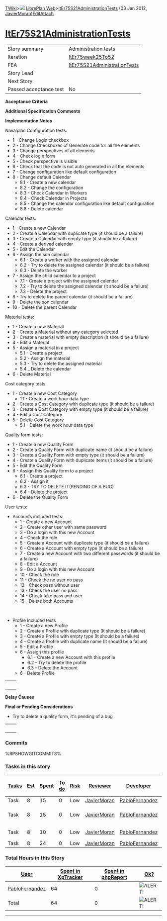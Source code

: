 [TWiki](Main_WebHome)&gt;![](/twiki/pub/TWiki/TWikiDocGraphics/web-bg-small.gif) [LibrePlan Web](LibrePlan_WebHome)&gt;[ItEr75S21AdministrationTests](LibrePlan_ItEr75S21AdministrationTests "Topic revision: 8 (03 Jan 2012 - 13:16:57)") (03 Jan 2012, [JavierMoran](Main_JavierMoran))[Edit](LibrePlan_ItEr75S21AdministrationTests?t=1520343683 "Edit this topic text")[Attach](/twiki/bin/attach/LibrePlan/ItEr75S21AdministrationTests "Attach an image or document to this topic")  

 [ItEr75S21AdministrationTests](LibrePlan_ItEr75S21AdministrationTests)
=======================================================================

|                        |                                                                        |
|------------------------|------------------------------------------------------------------------|
| Story summary          | Administration tests                                                   |
| Iteration              | [ItEr75week25To52](LibrePlan_ItEr75week25To52)                         |
| FEA                    | [ItEr75S21AdministrationTests](LibrePlan_ItEr75S21AdministrationTests) |
| Story Lead             |                                                                        |
| Next Story             |                                                                        |
| Passed acceptance test | No                                                                     |

**Acceptance Criteria**

**Additional Specification Comments**

**Implementation Notes**

Navalplan Configuration tests:

-   1 - Change Login checkbox
-   2 - Change Checkboxes of Generate code for all the elements
-   3 - Change perspectives of all elements
-   4 - Check login form
-   5 - Check perspective is visible
-   6 - Check that the code is not auto generated in all the elements
-   7 - Change configuration like default configuration
-   8 - Change default Calendar
    -   8.1 - Create a new calendar
    -   8.2 - Change the configuration
    -   8.3 - Check Calendar in Workers
    -   8.4 - Check Calendar in Projects
    -   8.5 - Change the calendar configuration like default configuration
    -   8.6 - Delete calendar

Calendar tests:

-   1 - Create a new Calendar
-   2 - Create a Calendar with duplicate type (it should be a failure)
-   3 - Create a Calendar with empty type (it should be a failure)
-   4 - Create a derived calendar
-   5 - Edit the Calendar
-   6 - Assign the son calendar
    -   6.1 - Create a worker with the assigned calendar
    -   6.2 - Try to delete the assigned calendar (it should be a failure)
    -   6.3 - Delete the worker
-   7 - Assign the child calendar to a project
    -   7.1 - Create a project with the assigned calendar
    -   7.2 - Try to delete the assigned calendar (it should be a failure)
    -   7.3 - Delete the project
-   8 - Try to delete the parent calendar (it should be a failure)
-   9 - Delete the son calendar
-   10 - Delete the parent Calendar

Material tests:

-   1 - Create a new Material
-   2 - Create a Material without any category selected
-   3 - Create a material with empty description (it should be a failure)
-   4 - Edit a Material
-   5 - Assign a material in a project
    -   5.1 - Create a project
    -   5.2 - Assign the material
    -   5.3 - Try to delete the assigned material
    -   5.4 \_ Delete the calendar
-   6 - Delete Material

Cost category tests:

-   1 - Create a new Cost Category
    -   1.1 - Create a work hour data type
-   2 - Create a Cost Category with duplicate type (it should be a failure)
-   3 - Create a Cost Category with empty type (it should be a failure)
-   4 - Edit a Cost Category
-   5 - Delete Cost Category
    -   5.1 - Delete the work hour data type

Quality form tests:

-   1 - Create a new Quality Form
-   2 - Create a Quality Form with duplicate name (it should be a failure)
-   3 - Create a Quality Form with empty type (it should be a failure)
-   4 - Create a Quality Form with duplicate items (it should be a failure)
-   5 - Edit the Quality Form
-   6 - Assign this Quality form to a project
    -   6.1 - Create a project
    -   6.2 - Assign it
    -   6.3 - TRY TO DELETE IT(PENDING OF A BUG)
    -   6.4 - Delete the project
-   6 - Delete the Quality Form

User tests:

-   Accounts included tests:
    -   1 - Create a new Account
    -   2 - Create other user with same password
    -   3 - Do a login with this new Account
    -   4 - Check the role
    -   5 - Create a Account with duplicate type (it should be a failure)
    -   6 - Create a Account with empty type (it should be a failure)
    -   7 - Create a new Account with two different passwords (it should be a failure)
    -   8 - Edit a Account
    -   9 - Do a login with this new Account
    -   10 - Check the role
    -   11 - Check the no user no pass
    -   12 - Check pass without user
    -   13 - Check the user no pass
    -   14 - Check fake pass and user
    -   15 - Delete both Accounts

&nbsp;

-   Profile Included tests
    -   1 - Create a new Profile
    -   2 - Create a Profile with duplicate type (It should be a failure)
    -   3 - Create a Profile with empty type (It should be a failure)
    -   4 - Create a Profile with duplicate name (It should be a failure)
    -   5 - Edit a Profile
    -   6 - Assign this profile
        -   6.1 - Create a new Account with this profile
        -   6.2 - Try to delete the profile
        -   6.3 - Delete the Account
    -   6 - Delete Profile

|     |     |
|-----|-----|
|     |     |

**Delay Causes**

**Final or Pending Considerations**

-   Try to delete a quality form, it's pending of a bug

|     |     |
|-----|-----|
|     |     |

###  Commits

%RPSHOWGITCOMMITS%

###  Tasks in this story

| [Tasks](LibrePlan_ItEr75S21AdministrationTests?sortcol=0;table=2;up=0#sorted_table "Sort by this column") | [Est](LibrePlan_ItEr75S21AdministrationTests?sortcol=1;table=2;up=0#sorted_table "Sort by this column") | [Spent](LibrePlan_ItEr75S21AdministrationTests?sortcol=2;table=2;up=0#sorted_table "Sort by this column") | [To do](LibrePlan_ItEr75S21AdministrationTests?sortcol=3;table=2;up=0#sorted_table "Sort by this column") | [Risk](LibrePlan_ItEr75S21AdministrationTests?sortcol=4;table=2;up=0#sorted_table "Sort by this column") | [Reviewer](LibrePlan_ItEr75S21AdministrationTests?sortcol=5;table=2;up=0#sorted_table "Sort by this column") | [Developer](LibrePlan_ItEr75S21AdministrationTests?sortcol=6;table=2;up=0#sorted_table "Sort by this column") | [Task Name](LibrePlan_ItEr75S21AdministrationTests?sortcol=7;table=2;up=0#sorted_table "Sort by this column") | [Start Date](LibrePlan_ItEr75S21AdministrationTests?sortcol=8;table=2;up=0#sorted_table "Sort by this column") | [Est End Date](LibrePlan_ItEr75S21AdministrationTests?sortcol=9;table=2;up=0#sorted_table "Sort by this column") | [End Date](LibrePlan_ItEr75S21AdministrationTests?sortcol=10;table=2;up=0#sorted_table "Sort by this column") |
|-----------------------------------------------------------------------------------------------------------|---------------------------------------------------------------------------------------------------------|-----------------------------------------------------------------------------------------------------------|-----------------------------------------------------------------------------------------------------------|----------------------------------------------------------------------------------------------------------|--------------------------------------------------------------------------------------------------------------|---------------------------------------------------------------------------------------------------------------|---------------------------------------------------------------------------------------------------------------|----------------------------------------------------------------------------------------------------------------|------------------------------------------------------------------------------------------------------------------|---------------------------------------------------------------------------------------------------------------|
| Task                                                                                                      | 8                                                                                                       | 15                                                                                                        | 0                                                                                                         | Low                                                                                                      | [JavierMoran](Main_JavierMoran)                                                                              | [PabloFernandez](Main_PabloFernandez)                                                                         | [User tests](LibrePlan_AnA13S04AdministrationTests#TasK1)                                                     |                                                                                                                |                                                                                                                  |                                                                                                               |
| Task                                                                                                      | 8                                                                                                       | 15                                                                                                        | 0                                                                                                         | Low                                                                                                      | [JavierMoran](Main_JavierMoran)                                                                              | [PabloFernandez](Main_PabloFernandez)                                                                         | [Cost categories tests](LibrePlan_AnA13S04AdministrationTests#TasK2)                                          |                                                                                                                |                                                                                                                  |                                                                                                               |
| Task                                                                                                      | 8                                                                                                       | 10                                                                                                        | 0                                                                                                         | Low                                                                                                      | [JavierMoran](Main_JavierMoran)                                                                              | [PabloFernandez](Main_PabloFernandez)                                                                         | [Materials tests](LibrePlan_AnA13S04AdministrationTests#TasK3)                                                |                                                                                                                |                                                                                                                  |                                                                                                               |
| Task                                                                                                      | 8                                                                                                       | 24                                                                                                        | 0                                                                                                         | Low                                                                                                      | [JavierMoran](Main_JavierMoran)                                                                              | [PabloFernandez](Main_PabloFernandez)                                                                         | [Configuration](LibrePlan_AnA13S04AdministrationTests#TasK4)                                                  |                                                                                                                |                                                                                                                  |                                                                                                               |

###  Total Hours in this Story

| [User](LibrePlan_ItEr75S21AdministrationTests?sortcol=0;table=3;up=0#sorted_table "Sort by this column") | [Spent in XpTracker](LibrePlan_ItEr75S21AdministrationTests?sortcol=1;table=3;up=0#sorted_table "Sort by this column") | [Spent in phpReport](LibrePlan_ItEr75S21AdministrationTests?sortcol=2;table=3;up=0#sorted_table "Sort by this column") | [Ok?](LibrePlan_ItEr75S21AdministrationTests?sortcol=3;table=3;up=0#sorted_table "Sort by this column") |
|----------------------------------------------------------------------------------------------------------|------------------------------------------------------------------------------------------------------------------------|------------------------------------------------------------------------------------------------------------------------|---------------------------------------------------------------------------------------------------------|
| [PabloFernandez](Main_PabloFernandez)                                                                    | 64                                                                                                                     | 0                                                                                                                      | ![ALERT!](/twiki/pub/TWiki/TWikiDocGraphics/warning.gif "ALERT!")                                       |
| Total                                                                                                    | 64                                                                                                                     | 0                                                                                                                      | ![ALERT!](/twiki/pub/TWiki/TWikiDocGraphics/warning.gif "ALERT!")                                       |

------------------------------------------------------------------------
